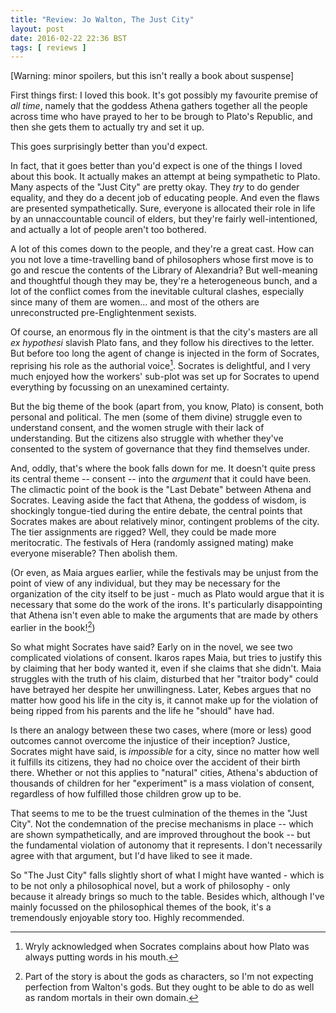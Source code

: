 ```yaml
---
title: "Review: Jo Walton, The Just City"
layout: post
date: 2016-02-22 22:36 BST
tags: [ reviews ]
---
```


[Warning: minor spoilers, but this isn't really a book about suspense]

First things first: I loved this book. It's got possibly my favourite premise of
*all time*, namely that the goddess Athena gathers together all the people
 across time who have prayed to her to be brough to Plato's Republic, and then
 she gets them to actually try and set it up.

This goes surprisingly better than you'd expect.

<!-- more -->

In fact, that it goes better than you'd expect is one of the things I 
loved about this book. It actually makes an attempt at being sympathetic to
Plato. Many aspects of the "Just City" are pretty okay. They *try* to
do gender equality, and they do a decent job of educating people. And even the
flaws are presented sympathetically. Sure, everyone is allocated their role in
life by an unnaccountable council of elders, but they're fairly
well-intentioned, and actually a lot of people aren't too bothered.

A lot of this comes down to the people, and they're a great cast. How can you
not love a time-travelling band of philosophers whose first move is to go 
and rescue the contents of the Library of Alexandria?
But well-meaning and thoughtful though they may be, they're a heterogeneous bunch, 
and a lot of the conflict comes from the inevitable cultural clashes, 
especially since many of them are women... and most of
the others are unreconstructed pre-Englightenment sexists.

Of course, an enormous fly in the ointment is that the city's masters are all *ex hypothesi*
slavish Plato fans, and they follow his directives to the letter. But before too
long the agent of change is injected in the form of Socrates,
reprising his role as the authorial voice[^socrates]. Socrates is delightful,
and I very much enjoyed how the workers' sub-plot was set up for Socrates to
upend everything by focussing on an unexamined certainty.

[^socrates]: Wryly acknowledged when Socrates complains about how Plato was always
    putting words in his mouth.

But the big theme of the book (apart from, you know, Plato) is consent, both
personal and political. The men (some of them divine) 
struggle even to understand consent, and the women strugle with their lack
of understanding. But the citizens also struggle with whether they've 
consented to the system of governance that they find themselves under.

And, oddly, that's where the book falls down for me. It doesn't quite press its
central theme -- consent -- into the *argument* that it could have been. The
climactic point of the book is the "Last Debate" between Athena and Socrates.
Leaving aside the fact that Athena, the goddess of wisdom, is shockingly
tongue-tied during the entire debate, the central points that Socrates makes are
about relatively minor, contingent problems of the city. The tier assignments
are rigged? Well, they could be made more meritocratic. The festivals of Hera
(randomly assigned mating) make everyone miserable? Then abolish them.

(Or even, as Maia argues earlier, while the festivals may be unjust from
the point of view of any individual, but they may be necessary for the
organization of the city itself to be just - much as Plato would argue that it
is necessary that some do the work of the irons. It's
particularly disappointing that Athena isn't even able to make the arguments
that are made by others earlier in the book![^gods])

[^gods]: Part of the story is about the gods as characters, so I'm not expecting
    perfection from Walton's gods. But they ought to be able to do as well as
    random mortals in their own domain.

So what might Socrates have said? Early on in the novel, we see two complicated
violations of consent. Ikaros rapes Maia, but tries to justify this by claiming
that her body wanted it, even if she claims that she didn't. Maia struggles with 
the truth of his claim, disturbed that her "traitor body" could have betrayed
her despite her unwillingness. Later, Kebes argues that no matter how good his life in the
city is, it cannot make up for the violation of being ripped from his parents
and the life he "should" have had.

Is there an analogy between these two cases, where (more or less) good outcomes cannot overcome 
the injustice of their inception? Justice, Socrates might have said, is
*impossible* for a city, since no matter how well it fulfills its citizens, they 
had no choice over the accident of their birth there. Whether or not this applies to "natural" cities,
 Athena's abduction of thousands of children for her "experiment" is a mass
 violation of consent, regardless of how fulfilled those children grow up to be.

That seems to me to be the truest culmination of the themes in the "Just City".
Not the condemnation of the precise mechanisms in place -- which are shown
sympathetically, and are improved throughout the book -- but the fundamental
violation of autonomy that it represents. I don't necessarily agree with that
argument, but I'd have liked to see it made.

So "The Just City" falls slightly short of what I might have wanted - which is
to be not only a philosophical novel, but a work of philosophy - only
because it already brings so much to the table. Besides which, although I've mainly
focussed on the philosophical themes of the book, it's a tremendously
enjoyable story too. Highly recommended.
